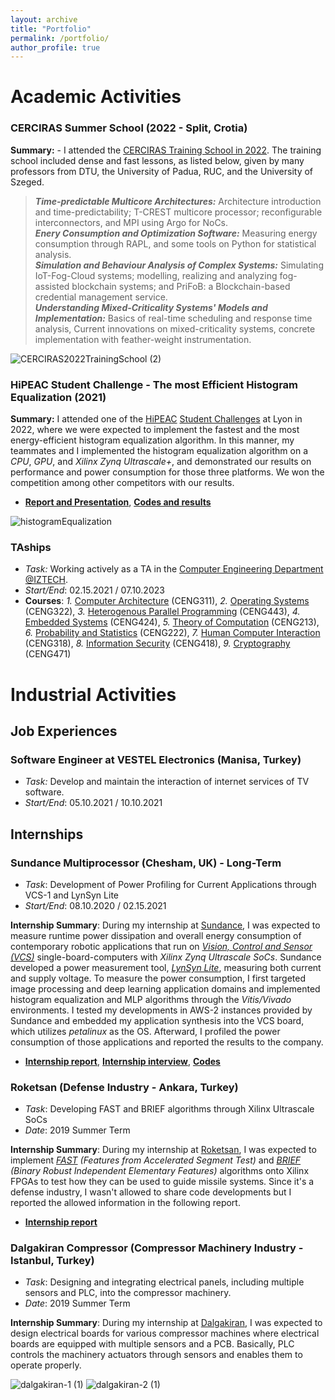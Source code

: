 ```yaml
---
layout: archive
title: "Portfolio"
permalink: /portfolio/
author_profile: true
---
```


# Academic Activities
### CERCIRAS Summer School (2022 - Split, Crotia) 
**Summary:** - I attended the [CERCIRAS Training School in 2022](https://www.cerciras.org/cerciras-training-school-2022/). The training school included dense and fast lessons, as listed below, given by many professors from DTU, the University of Padua, RUC, and the University of Szeged. 
> **_Time-predictable Multicore Architectures:_** Architecture introduction and time-predictability; T-CREST multicore processor; reconfigurable interconnectors, and MPI using Argo for NoCs. <br>
> **_Enery Consumption and Optimization Software:_** Measuring energy consumption through RAPL, and some tools on Python for statistical analysis. <br>
> **_Simulation and Behaviour Analysis of Complex Systems:_** Simulating IoT-Fog-Cloud systems; modelling, realizing and analyzing fog-assisted blockchain systems; and PriFoB: a Blockchain-based credential management service. <br>
> **_Understanding Mixed-Criticality Systems' Models and Implementation:_** Basics of real-time scheduling and response time analysis, Current innovations on mixed-criticality systems, concrete implementation with feather-weight instrumentation. <be>

![CERCIRAS2022TrainingSchool (2)](https://github.com/user-attachments/assets/df022ad6-8c28-4a2d-a25e-5985ba847f1b)

### HiPEAC Student Challenge - The most Efficient Histogram Equalization (2021)
**Summary:** I attended one of the [HiPEAC](https://www.hipeac.net/#/) [Student Challenges](https://www.hipeac.net/news/6964/hipeac-student-challenge-viii-histograms-in-the-making/) at Lyon in 2022, where we were expected to implement the fastest and the most energy-efficient histogram equalization algorithm. In this manner, my teammates and I implemented the histogram equalization algorithm on a _CPU_, _GPU_, and _Xilinx Zynq Ultrascale+_, and demonstrated our results on performance and power consumption for those three platforms. We won the competition among other competitors with our results.
- [**Report and Presentation**](https://github.com/topcuburak/Internship-Sundance/blob/main/Histogram_Equalization/Histogram%20Equalization%0APerformance%20and%20Power%20Consumption%0AComparison%20on%20Different%20Platforms.pdf), [**Codes and results**](https://github.com/topcuburak/Internship-Sundance/tree/main/Histogram_Equalization)

![histogramEqualization](https://github.com/user-attachments/assets/ed71e2e9-973d-40ce-b8f8-f7af04b7a5f4)

### TAships
- _Task:_ Working actively as a TA in the [Computer Engineering Department @IZTECH](https://ceng.iyte.edu.tr/).
- _Start/End_: 02.15.2021 / 07.10.2023
- **Courses**: _1._ [Computer Architecture](https://ceng.iyte.edu.tr/courses/ceng-311/) (CENG311), _2._ [Operating Systems](https://ceng.iyte.edu.tr/courses/ceng-322/) (CENG322), _3._ [Heterogenous Parallel Programming](https://ceng.iyte.edu.tr/courses/ceng-443/) (CENG443), _4._ [Embedded Systems](https://ceng.iyte.edu.tr/courses/ceng-424/) (CENG424), _5._ [Theory of Computation](https://ceng.iyte.edu.tr/courses/ceng-213/) (CENG213), _6._ [Probability and Statistics](https://ceng.iyte.edu.tr/courses/ceng-222/) (CENG222), _7._ [Human Computer Interaction](https://ceng.iyte.edu.tr/courses/ceng-318/) (CENG318), _8._ [Information Security](https://ceng.iyte.edu.tr/courses/ceng-418/) (CENG418), _9._ [Cryptography](https://ceng.iyte.edu.tr/courses/ceng-471/) (CENG471)


# Industrial Activities
## Job Experiences
### Software Engineer at VESTEL Electronics (Manisa, Turkey)
- _Task:_ Develop and maintain the interaction of internet services of TV software.
- _Start/End_: 05.10.2021 / 10.10.2021  

## Internships
### Sundance Multiprocessor (Chesham, UK) - Long-Term
- _Task_: Development of Power Profiling for Current Applications through VCS-1 and LynSyn Lite 
- _Start/End_: 08.10.2020 / 02.15.2021

**Internship Summary**: During my internship at [Sundance](https://store.sundance.com/), I was expected to measure runtime power dissipation and overall energy consumption of contemporary robotic applications that run on [_Vision, Control and Sensor (VCS)_](https://www.sundance.com/vcs-1/) single-board-computers with _Xilinx Zynq Ultrascale SoCs_. Sundance developed a power measurement tool, [_LynSyn Lite_](https://store.sundance.com/product/lynsyn-lite/), measuring both current and supply voltage. To measure the power consumption, I first targeted image processing and deep learning application domains and implemented histogram equalization and MLP algorithms through the _Vitis/Vivado_ environments. I tested my developments in AWS-2 instances provided by Sundance and embedded my application synthesis into the VCS board, which utilizes _petalinux_ as the OS. Afterward, I profiled the power consumption of those applications and reported the results to the company. 
- [**Internship report**](https://www.sundance.com/hipeac-internship-report-2021/), [**Internship interview**](https://www.hipeac.net/news/6978/internship-interview-burak-topcu-on-deepening-his-xilinx-knowledge-at-sundance/), [**Codes**](https://github.com/topcuburak/Internship-Sundance)

### Roketsan (Defense Industry - Ankara, Turkey)
- _Task_: Developing FAST and BRIEF algorithms through Xilinx Ultrascale SoCs 
- _Date_: 2019 Summer Term

**Internship Summary**: During my internship at [Roketsan](https://www.roketsan.com.tr/en), I was expected to implement _[FAST](https://docs.opencv.org/3.4/df/d0c/tutorial_py_fast.html) (Features from Accelerated Segment Test)_ and _[BRIEF](https://docs.opencv.org/3.4/dc/d7d/tutorial_py_brief.html) (Binary Robust Independent Elementary Features)_ algorithms onto Xilinx FPGAs to test how they can be used to guide missile systems. Since it's a defense industry, I wasn't allowed to share code developments but I reported the allowed information in the following report. 
- [**Internship report**](reports/RoketsanIntenshipReport.pdf)

### Dalgakiran Compressor (Compressor Machinery Industry - Istanbul, Turkey)
- _Task_: Designing and integrating electrical panels, including multiple sensors and PLC, into the compressor machinery. 
- _Date_: 2019 Summer Term

**Internship Summary**: During my internship at [Dalgakiran](https://www.dalgakiran.com/en/), I was expected to design electrical boards for various compressor machines where electrical boards are equipped with multiple sensors and a PCB. Basically, PLC controls the machinery actuators through sensors and enables them to operate properly.

![dalgakiran-1 (1)](https://github.com/user-attachments/assets/ca489e4a-8d33-4994-8201-583324658591)
![dalgakiran-2 (1)](https://github.com/user-attachments/assets/f782f414-ad61-444e-80ab-8ea619df2968)


